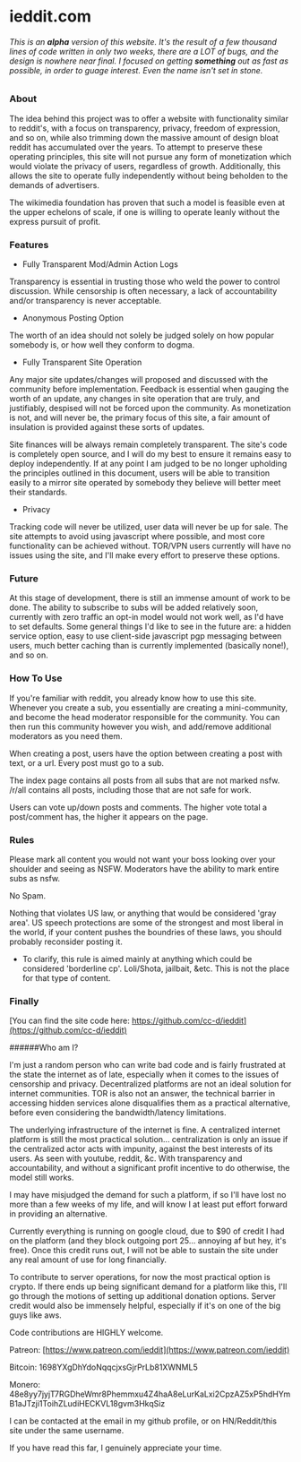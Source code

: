 # **ieddit.com**

###### This is an __alpha__ version of this website. It's the result of a few thousand lines of code written in only two weeks, there are a LOT of bugs, and the design is nowhere near final. I focused on getting __something__ out as fast as possible, in order to guage interest. Even the name isn't set in stone.
### About

The idea behind this project was to offer a website with functionality similar to reddit's, with a focus on transparency, privacy, freedom of expression, and so on, while also trimming down the massive amount of design bloat reddit has accumulated over the years. To attempt to preserve these operating principles, this site will not pursue any form of monetization which would violate the privacy of users, regardless of growth. Additionally, this allows the site to operate fully independently without being beholden to the demands of advertisers.

The wikimedia foundation has proven that such a model is feasible even at the upper echelons of scale, if one is willing to operate leanly without the express pursuit of profit.

### Features

* Fully Transparent Mod/Admin Action Logs
	
Transparency is essential in trusting those who weld the power to control discussion. While censorship is often necessary, a lack of accountability and/or transparency is never acceptable.

* Anonymous Posting Option

The worth of an idea should not solely be judged solely on how popular somebody is, or how well they conform to dogma.

* Fully Transparent Site Operation

Any major site updates/changes will proposed and discussed with the community before implementation. Feedback is essential when gauging the worth of an update, any changes in site operation that are truly, and justifiably, despised will not be forced upon the community. As monetization is not, and will never be, the primary focus of this site, a fair amount of insulation is provided against these sorts of updates.

Site finances will be always remain completely transparent. The site's code is completely open source, and I will do my best to ensure it remains easy to deploy independently. If at any point I am judged to be no longer upholding the principles outlined in this document, users will be able to transition easily to a mirror site operated by somebody they believe will better meet their standards.

* Privacy

Tracking code will never be utilized, user data will never be up for sale. The site attempts to avoid using javascript where possible, and most core functionality can be achieved without. TOR/VPN users currently will have no issues using the site, and I'll make every effort to preserve these options.


### Future

At this stage of development, there is still an immense amount of work to be done. The ability to subscribe to subs will be added relatively soon, currently with zero traffic an opt-in model would not work well, as I'd have to set defaults. Some general things I'd like to see in the future are: a hidden service option, easy to use client-side javascript pgp messaging between users, much better caching than is currently implemented (basically none!), and so on.


### How To Use

If you're familiar with reddit, you already know how to use this site.  Whenever you create a sub, you essentially are creating a mini-community, and become the head moderator responsible for the community. You can then run this community however you wish, and add/remove additional moderators as you need them.

When creating a post, users have the option between creating a post with text, or a url. Every post must go to a sub.

The index page contains all posts from all subs that are not marked nsfw. /r/all contains all posts, including those that are not safe for work.

Users can vote up/down posts and comments. The higher vote total a post/comment has, the higher it appears on the page.

### Rules

Please mark all content you would not want your boss looking over your shoulder and seeing as NSFW. Moderators have the ability to mark entire subs as nsfw.

No Spam.

Nothing that violates US law, or anything that would be considered 'gray area'. US speech protections are some of the strongest and most liberal in the world, if your content pushes the boundries of these laws, you should probably reconsider posting it.

* To clarify, this rule is aimed mainly at anything which could be considered 'borderline cp'. Loli/Shota, jailbait, &etc. This is not the place for that type of content.

### Finally

[You can find the site code here: https://github.com/cc-d/ieddit](https://github.com/cc-d/ieddit)

######Who am I?

I'm just a random person who can write bad code and is fairly frustrated at the state the internet as of late, especially when it comes to the issues of censorship and privacy. Decentralized platforms are not an ideal solution for internet communities. TOR is also not an answer, the technical barrier in accessing hidden services alone disqualifies them as a practical alternative, before even considering the bandwidth/latency limitations.

The underlying infrastructure of the internet is fine. A centralized internet platform is still the most practical solution... centralization is only an issue if the centralized actor acts with impunity, against the best interests of its users. As seen with youtube, reddit, &c. With transparency and accountability, and without a significant profit incentive to do otherwise, the model still works.

I may have misjudged the demand for such a platform, if so I'll have lost no more than a few weeks of my life, and will know I at least put effort forward in providing an alternative.

Currently everything is running on google cloud, due to $90 of credit I had on the platform (and they block outgoing port 25... annoying af but hey, it's free). Once this credit runs out, I will not be able to sustain the site under any real amount of use for long financially.

To contribute to server operations, for now the most practical option is crypto. If there ends up being significant demand for a platform like this, I'll go through the motions of setting up additional donation options. Server credit would also be immensely helpful, especially if it's on one of the big guys like aws.

Code contributions are HIGHLY welcome.

Patreon: [https://www.patreon.com/ieddit](https://www.patreon.com/ieddit)

Bitcoin: 1698YXgDhYdoNqqcjxsGjrPrLb81XWNML5

Monero: 48e8yy7jyjT7RGDheWmr8Phemmxu4Z4haA8eLurKaLxi2CpzAZ5xP5hdHYmB1aJTzji1ToihZLudiHECKVL18gvm3HkqSiz

I can be contacted at the email in my github profile, or on HN/Reddit/this site under the same username.

If you have read this far, I genuinely appreciate your time.


<br>
<br>
